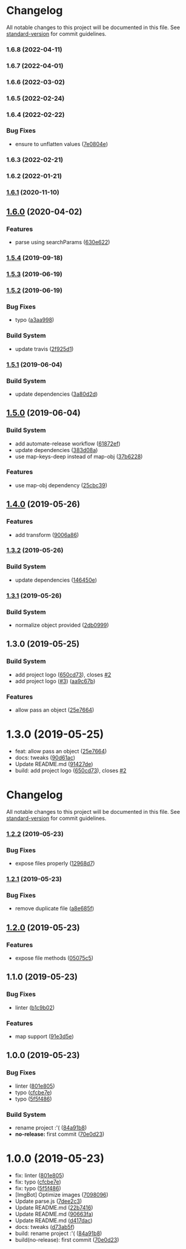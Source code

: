 # Changelog

All notable changes to this project will be documented in this file. See [standard-version](https://github.com/conventional-changelog/standard-version) for commit guidelines.

### 1.6.8 (2022-04-11)

### 1.6.7 (2022-04-01)

### 1.6.6 (2022-03-02)

### 1.6.5 (2022-02-24)

### 1.6.4 (2022-02-22)


### Bug Fixes

* ensure to unflatten values ([7e0804e](https://github.com/Kikobeats/to-query/commit/7e0804e20dc96c141f0dbb7ffe81a84c738b2371))

### 1.6.3 (2022-02-21)

### 1.6.2 (2022-01-21)

### [1.6.1](https://github.com/Kikobeats/to-query/compare/v1.6.0...v1.6.1) (2020-11-10)

## [1.6.0](https://github.com/Kikobeats/to-query/compare/v1.5.4...v1.6.0) (2020-04-02)


### Features

* parse using searchParams ([630e622](https://github.com/Kikobeats/to-query/commit/630e6226ed6d82d5f65244e1fdde9b7af20f0ba6))

### [1.5.4](https://github.com/Kikobeats/to-query/compare/v1.5.3...v1.5.4) (2019-09-18)

### [1.5.3](https://github.com/Kikobeats/to-query/compare/v1.5.2...v1.5.3) (2019-06-19)



### [1.5.2](https://github.com/Kikobeats/to-query/compare/v1.5.1...v1.5.2) (2019-06-19)


### Bug Fixes

* typo ([a3aa998](https://github.com/Kikobeats/to-query/commit/a3aa998))


### Build System

* update travis ([2f925d1](https://github.com/Kikobeats/to-query/commit/2f925d1))



### [1.5.1](https://github.com/Kikobeats/to-query/compare/v1.5.0...v1.5.1) (2019-06-04)


### Build System

* update dependencies ([3a80d2d](https://github.com/Kikobeats/to-query/commit/3a80d2d))



## [1.5.0](https://github.com/Kikobeats/to-query/compare/v1.4.0...v1.5.0) (2019-06-04)


### Build System

* add automate-release workflow ([61872ef](https://github.com/Kikobeats/to-query/commit/61872ef))
* update dependencies ([383d08a](https://github.com/Kikobeats/to-query/commit/383d08a))
* use map-keys-deep instead of map-obj ([37b6228](https://github.com/Kikobeats/to-query/commit/37b6228))


### Features

* use map-obj dependency ([25cbc39](https://github.com/Kikobeats/to-query/commit/25cbc39))



## [1.4.0](https://github.com/Kikobeats/to-query/compare/v1.3.2...v1.4.0) (2019-05-26)


### Features

* add transform ([9006a86](https://github.com/Kikobeats/to-query/commit/9006a86))



### [1.3.2](https://github.com/Kikobeats/to-query/compare/v1.3.1...v1.3.2) (2019-05-26)


### Build System

* update dependencies ([146450e](https://github.com/Kikobeats/to-query/commit/146450e))



### [1.3.1](https://github.com/Kikobeats/to-query/compare/v1.2.2...v1.3.1) (2019-05-26)


### Build System

* normalize object provided ([2db0999](https://github.com/Kikobeats/to-query/commit/2db0999))



## 1.3.0 (2019-05-25)


### Build System

* add project logo ([650cd73](https://github.com/Kikobeats/to-query/commit/650cd73)), closes [#2](https://github.com/Kikobeats/to-query/issues/2)
* add project logo ([#3](https://github.com/Kikobeats/to-query/issues/3)) ([aa9c67b](https://github.com/Kikobeats/to-query/commit/aa9c67b))


### Features

* allow pass an object ([25e7664](https://github.com/Kikobeats/to-query/commit/25e7664))



<a name="1.3.0"></a>
# 1.3.0 (2019-05-25)

* feat: allow pass an object ([25e7664](https://github.com/Kikobeats/to-query/commit/25e7664))
* docs: tweaks ([90d61ac](https://github.com/Kikobeats/to-query/commit/90d61ac))
* Update README.md ([91427de](https://github.com/Kikobeats/to-query/commit/91427de))
* build: add project logo ([650cd73](https://github.com/Kikobeats/to-query/commit/650cd73)), closes [#2](https://github.com/Kikobeats/to-query/issues/2)



# Changelog

All notable changes to this project will be documented in this file. See [standard-version](https://github.com/conventional-changelog/standard-version) for commit guidelines.

### [1.2.2](https://github.com/Kikobeats/to-query/compare/v1.2.1...v1.2.2) (2019-05-23)


### Bug Fixes

* expose files properly ([12968d7](https://github.com/Kikobeats/to-query/commit/12968d7))



### [1.2.1](https://github.com/Kikobeats/to-query/compare/v1.2.0...v1.2.1) (2019-05-23)


### Bug Fixes

* remove duplicate file ([a8e685f](https://github.com/Kikobeats/to-query/commit/a8e685f))



## [1.2.0](https://github.com/Kikobeats/to-query/compare/v1.1.0...v1.2.0) (2019-05-23)


### Features

* expose file methods ([05075c5](https://github.com/Kikobeats/to-query/commit/05075c5))



## 1.1.0 (2019-05-23)


### Bug Fixes

* linter ([b1c9b02](https://github.com/Kikobeats/to-query/commit/b1c9b02))


### Features

* map support ([91e3d5e](https://github.com/Kikobeats/to-query/commit/91e3d5e))



## 1.0.0 (2019-05-23)


### Bug Fixes

* linter ([801e805](https://github.com/Kikobeats/to-query/commit/801e805))
* typo ([cfcbe7e](https://github.com/Kikobeats/to-query/commit/cfcbe7e))
* typo ([5f5f486](https://github.com/Kikobeats/to-query/commit/5f5f486))


### Build System

* rename project :'( ([84a91b8](https://github.com/Kikobeats/to-query/commit/84a91b8))
* **no-release:** first commit ([70e0d23](https://github.com/Kikobeats/to-query/commit/70e0d23))



<a name="1.0.0"></a>
# 1.0.0 (2019-05-23)

* fix: linter ([801e805](https://github.com/Kikobeats/to-query/commit/801e805))
* fix: typo ([cfcbe7e](https://github.com/Kikobeats/to-query/commit/cfcbe7e))
* fix: typo ([5f5f486](https://github.com/Kikobeats/to-query/commit/5f5f486))
* [ImgBot] Optimize images ([7098096](https://github.com/Kikobeats/to-query/commit/7098096))
* Update parse.js ([7dee2c3](https://github.com/Kikobeats/to-query/commit/7dee2c3))
* Update README.md ([22b7416](https://github.com/Kikobeats/to-query/commit/22b7416))
* Update README.md ([90663fa](https://github.com/Kikobeats/to-query/commit/90663fa))
* Update README.md ([d417dac](https://github.com/Kikobeats/to-query/commit/d417dac))
* docs: tweaks ([d73ab5f](https://github.com/Kikobeats/to-query/commit/d73ab5f))
* build: rename project :'( ([84a91b8](https://github.com/Kikobeats/to-query/commit/84a91b8))
* build(no-release): first commit ([70e0d23](https://github.com/Kikobeats/to-query/commit/70e0d23))
